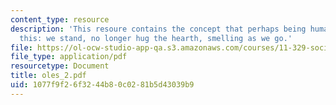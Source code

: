 ```yaml
---
content_type: resource
description: 'This resoure contains the concept that perhaps being human comes to
  this: we stand, no longer hug the hearth, smelling as we go.'
file: https://ol-ocw-studio-app-qa.s3.amazonaws.com/courses/11-329-social-theory-and-the-city-fall-2005/1077f9f26f3244b80c0281b5d43039b9_oles_2.pdf
file_type: application/pdf
resourcetype: Document
title: oles_2.pdf
uid: 1077f9f2-6f32-44b8-0c02-81b5d43039b9
---
```

